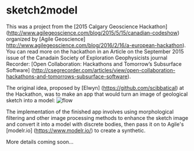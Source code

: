 # sketch2model

This was a project from the [2015 Calgary Geoscience Hackathon] (http://www.agilegeoscience.com/blog/2015/5/15/canadian-codeshow) organized by [Agile Geoscience] http://www.agilegeoscience.com/blog/2016/2/16/a-european-hackathon). You can read more on the hackathon in an Article on the September 2015 issue of the Canadain Society of Exploration Geophysicists journal Recorder: [Open Collaboration: Hackathons and Tomorrow’s Subsurface Software] (http://csegrecorder.com/articles/view/open-collaboration-hackathons-and-tomorrows-subsurface-software).

The original idea, proposed by [Elwyn] (https://github.com/scibbatical) at the Hackathon, was to make an app that would turn an image of geological sketch into a model:
![flow](https://raw.githubusercontent.com/mycarta/sketch2model/master/workflow.PNG)
 
The implementation of the finished app involves using morphological filtering and other image processing methods to enhance the sketch image and convert it into a model with discrete bodies, then pass it on to Agile's [modelr.io] (https://www.modelr.io/) to create a synthetic.

More details coming soon...

